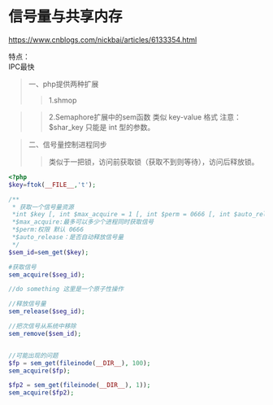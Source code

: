 信号量与共享内存<br>
===
https://www.cnblogs.com/nickbai/articles/6133354.html<br>

特点：     
        IPC最快
> 一、php提供两种扩展
  >>  1.shmop

  >>  2.Semaphore扩展中的sem函数
        类似 key-value 格式
        注意：$shar_key 只能是 int 型的参数。

> 二、信号量控制进程同步
 >>   类似于一把锁，访问前获取锁（获取不到则等待），访问后释放锁。
```php
<?php
$key=ftok(__FILE__,'t');

/**
 * 获取一个信号量资源
 *int $key [, int $max_acquire = 1 [, int $perm = 0666 [, int $auto_release = 1 ]]]
 *$max_acquire:最多可以多少个进程同时获取信号
 *$perm:权限 默认 0666
 *$auto_release：是否自动释放信号量
 */
$sem_id=sem_get($key);

#获取信号
sem_acquire($seg_id);

//do something 这里是一个原子性操作

//释放信号量
sem_release($seg_id);

//把次信号从系统中移除
sem_remove($sem_id);


//可能出现的问题
$fp = sem_get(fileinode(__DIR__), 100);
sem_acquire($fp);

$fp2 = sem_get(fileinode(__DIR__), 1));
sem_acquire($fp2);

```
